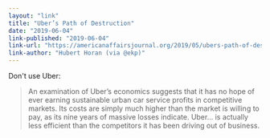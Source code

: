 ```yaml
---
layout: "link"
title: "Uber’s Path of Destruction"
date: "2019-06-04"
link-published: "2019-06-04"
link-url: "https://americanaffairsjournal.org/2019/05/ubers-path-of-destruction/"
link-author: "Hubert Horan (via @ekp)"
---
```



Don't use Uber:

> An examination of Uber’s economics suggests that it has no hope of ever earning sustainable urban car service profits in competitive markets. Its costs are simply much higher than the market is willing to pay, as its nine years of massive losses indicate. Uber&hellip; is actually less efficient than the competitors it has been driving out of business.
